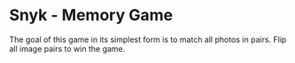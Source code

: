# Snyk - Memory Game

The goal of this game in its simplest form is to
match all photos in pairs. Flip all image pairs
to win the game.
